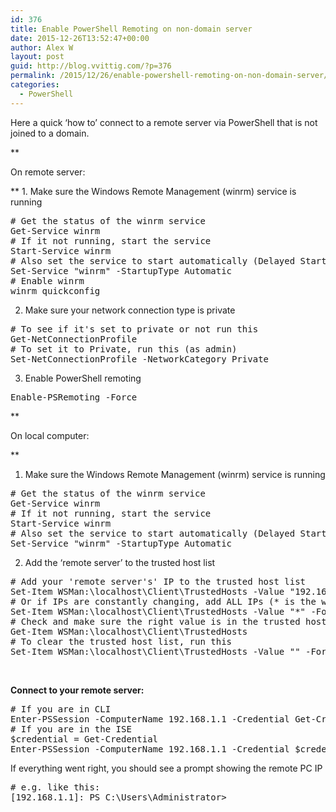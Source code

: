 ```yaml
---
id: 376
title: Enable PowerShell Remoting on non-domain server
date: 2015-12-26T13:52:47+00:00
author: Alex W
layout: post
guid: http://blog.vvittig.com/?p=376
permalink: /2015/12/26/enable-powershell-remoting-on-non-domain-server/
categories:
  - PowerShell
---
```

Here a quick &#8216;how to&#8217; connect to a remote server via PowerShell that is not joined to a domain.

**
  
On remote server:
  
** 1. Make sure the Windows Remote Management (winrm) service is running

<pre class="lang:ps decode:true "># Get the status of the winrm service
Get-Service winrm
# If it not running, start the service
Start-Service winrm
# Also set the service to start automatically (Delayed Start)
Set-Service "winrm" -StartupType Automatic
# Enable winrm 
winrm quickconfig</pre>

2. Make sure your network connection type is private

<pre class="lang:ps decode:true "># To see if it's set to private or not run this
Get-NetConnectionProfile
# To set it to Private, run this (as admin)
Set-NetConnectionProfile -NetworkCategory Private</pre>

3. Enable PowerShell remoting

<pre class="lang:ps decode:true ">Enable-PSRemoting -Force</pre>

**
  
On local computer:
  
** 

1. Make sure the Windows Remote Management (winrm) service is running

<pre class="lang:ps decode:true"># Get the status of the winrm service
Get-Service winrm
# If it not running, start the service
Start-Service winrm
# Also set the service to start automatically (Delayed Start)
Set-Service "winrm" -StartupType Automatic</pre>

2. Add the &#8216;remote server&#8217; to the trusted host list

<pre class="lang:ps decode:true"># Add your 'remote server's' IP to the trusted host list
Set-Item WSMan:\localhost\Client\TrustedHosts -Value "192.168.1.1" -Force
# Or if IPs are constantly changing, add ALL IPs (* is the wildcard)
Set-Item WSMan:\localhost\Client\TrustedHosts -Value "*" -Force
# Check and make sure the right value is in the trusted host list
Get-Item WSMan:\localhost\Client\TrustedHosts
# To clear the trusted host list, run this
Set-Item WSMan:\localhost\Client\TrustedHosts -Value "" -Force</pre>

&nbsp;

**Connect to your remote server:**

<pre class="lang:default decode:true "># If you are in CLI
Enter-PSSession -ComputerName 192.168.1.1 -Credential Get-Credential
# If you are in the ISE
$credential = Get-Credential
Enter-PSSession -ComputerName 192.168.1.1 -Credential $credential</pre>

If everything went right, you should see a prompt showing the remote PC IP

<pre class="lang:ps decode:true"># e.g. like this:
[192.168.1.1]: PS C:\Users\Administrator&gt;</pre>

&nbsp;

&nbsp;

&nbsp;